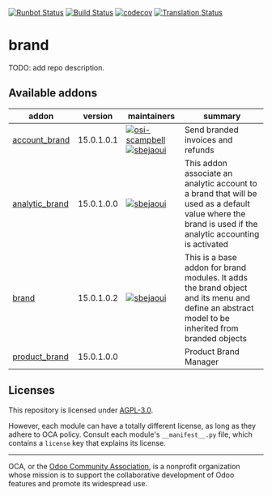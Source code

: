[![Runbot Status](https://runbot.odoo-community.org/runbot/badge/flat/284/15.0.svg)](https://runbot.odoo-community.org/runbot/repo/github-com-oca-brand-284)
[![Build Status](https://travis-ci.com/OCA/brand.svg?branch=15.0)](https://travis-ci.com/OCA/brand)
[![codecov](https://codecov.io/gh/OCA/brand/branch/15.0/graph/badge.svg)](https://codecov.io/gh/OCA/brand)
[![Translation Status](https://translation.odoo-community.org/widgets/brand-15-0/-/svg-badge.svg)](https://translation.odoo-community.org/engage/brand-15-0/?utm_source=widget)

<!-- /!\ do not modify above this line -->

# brand

TODO: add repo description.

<!-- /!\ do not modify below this line -->

<!-- prettier-ignore-start -->

[//]: # (addons)

Available addons
----------------
addon | version | maintainers | summary
--- | --- | --- | ---
[account_brand](account_brand/) | 15.0.1.0.1 | [![osi-scampbell](https://github.com/osi-scampbell.png?size=30px)](https://github.com/osi-scampbell) [![sbejaoui](https://github.com/sbejaoui.png?size=30px)](https://github.com/sbejaoui) | Send branded invoices and refunds
[analytic_brand](analytic_brand/) | 15.0.1.0.0 | [![sbejaoui](https://github.com/sbejaoui.png?size=30px)](https://github.com/sbejaoui) | This addon associate an analytic account to a brand that will be used as a default value where the brand is used if the analytic accounting is activated
[brand](brand/) | 15.0.1.0.2 | [![sbejaoui](https://github.com/sbejaoui.png?size=30px)](https://github.com/sbejaoui) | This is a base addon for brand modules. It adds the brand object and its menu and define an abstract model to be inherited from branded objects
[product_brand](product_brand/) | 15.0.1.0.0 |  | Product Brand Manager

[//]: # (end addons)

<!-- prettier-ignore-end -->

## Licenses

This repository is licensed under [AGPL-3.0](LICENSE).

However, each module can have a totally different license, as long as they adhere to OCA
policy. Consult each module's `__manifest__.py` file, which contains a `license` key
that explains its license.

----

OCA, or the [Odoo Community Association](http://odoo-community.org/), is a nonprofit
organization whose mission is to support the collaborative development of Odoo features
and promote its widespread use.
